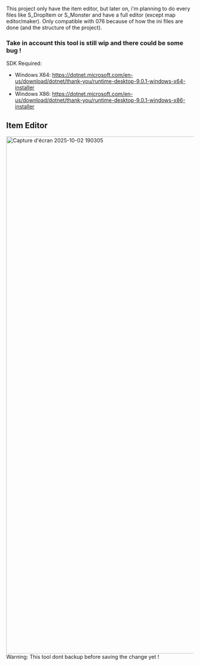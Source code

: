 This project only have the item editor, but later on, i'm planning to do every files like S_DropItem or S_Monster and have a full editor (except map editor/maker).
Only compatible with 076 because of how the ini files are done (and the structure of the project).
### Take in account this tool is still wip and there could be some bug !

SDK Required:
- Windows X64: https://dotnet.microsoft.com/en-us/download/dotnet/thank-you/runtime-desktop-9.0.1-windows-x64-installer
- Windows X86: https://dotnet.microsoft.com/en-us/download/dotnet/thank-you/runtime-desktop-9.0.1-windows-x86-installer

## Item Editor
<img width="2559" height="1389" alt="Capture d'écran 2025-10-02 190305" src="https://github.com/user-attachments/assets/480ba3f3-0431-44b7-9b77-9ebd36a2f9f5" />
Warning: This tool dont backup before saving the change yet !
